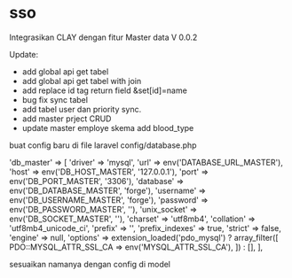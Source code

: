 # sso

Integrasikan CLAY dengan fitur Master data V 0.0.2

Update:
- add global api get tabel
- add global api get tabel with join 
- add replace id tag return field &set[id]=name
- bug fix sync tabel
- add tabel user dan priority sync.
- add master prject CRUD
- update master employe skema add blood_type

buat config baru di file laravel config/database.php

'db_master' => [
    'driver' => 'mysql',
    'url' => env('DATABASE_URL_MASTER'),
    'host' => env('DB_HOST_MASTER', '127.0.0.1'),
    'port' => env('DB_PORT_MASTER', '3306'),
    'database' => env('DB_DATABASE_MASTER', 'forge'),
    'username' => env('DB_USERNAME_MASTER', 'forge'),
    'password' => env('DB_PASSWORD_MASTER', ''),
    'unix_socket' => env('DB_SOCKET_MASTER', ''),
    'charset' => 'utf8mb4',
    'collation' => 'utf8mb4_unicode_ci',
    'prefix' => '',
    'prefix_indexes' => true,
    'strict' => false,
    'engine' => null,
    'options' => extension_loaded('pdo_mysql') ? array_filter([
        PDO::MYSQL_ATTR_SSL_CA => env('MYSQL_ATTR_SSL_CA'),
    ]) : [],
],


sesuaikan namanya dengan config di model
